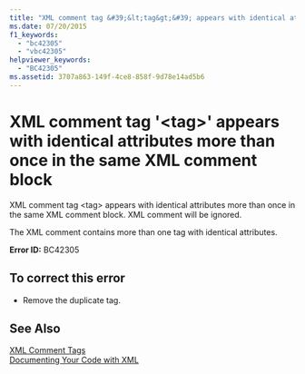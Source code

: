 ```yaml
---
title: "XML comment tag &#39;&lt;tag&gt;&#39; appears with identical attributes more than once in the same XML comment block"
ms.date: 07/20/2015
f1_keywords: 
  - "bc42305"
  - "vbc42305"
helpviewer_keywords: 
  - "BC42305"
ms.assetid: 3707a863-149f-4ce8-858f-9d78e14ad5b6
---
```

# XML comment tag &#39;&lt;tag&gt;&#39; appears with identical attributes more than once in the same XML comment block
XML comment tag \<tag> appears with identical attributes more than once in the same XML comment block. XML comment will be ignored.  
  
 The XML comment contains more than one tag with identical attributes.  
  
 **Error ID:** BC42305  
  
## To correct this error  
  
-   Remove the duplicate tag.  
  
## See Also  
 [XML Comment Tags](../../visual-basic/language-reference/xmldoc/recommended-xml-tags-for-documentation-comments.md)  
 [Documenting Your Code with XML](../../visual-basic/programming-guide/program-structure/documenting-your-code-with-xml.md)
